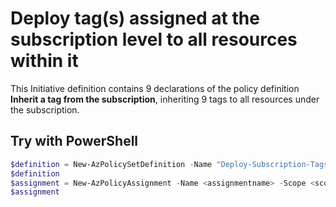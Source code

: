 # Deploy tag(s) assigned at the subscription level to all resources within it

This Initiative definition contains 9 declarations of the policy definition **Inherit a tag from the subscription**, inheriting 9 tags to all resources under the subscription.

## Try with PowerShell

````powershell
$definition = New-AzPolicySetDefinition -Name "Deploy-Subscription-Tags-to-Resources" -DisplayName "Deploy Subscription Tags to Resources" -description "This initiative definition adds up to 9 tags identified at the subscription level to be inherited to all resources within the subscription." -Policy 'https://raw.githubusercontent.com/DaFitRobsta/AzPolicy/main/Tags/policySetDefinitions/Subscriptions/Inherit/deploySubscriptionTagsToResources.json' -Mode Indexed -Metadata '{"category":"Tags", "version":"1.0.0"}' -ManagementGroupName "SL-WT"
$definition
$assignment = New-AzPolicyAssignment -Name <assignmentname> -Scope <scope> -PolicyDefinition $definition
$assignment
````

<!--
## Try with CLI

````cli

az policy set-definition create --name 

````
>
<!---
Get-AzPolicyState -PolicyAssignmentName "2f53828b83fc4a71a9944261" -Filter "ComplianceState eq 'NonCompliant'" | fl ResourceId

New-AzPolicyDefinition -Policy .\azurepolicy.rules.json -ManagementGroupName "75d2a19a-9a75-477c-ad38-39aec4180d00" -Name "deploy-tag-cosmosdb-internet-traffic-allowed" -DisplayName "Add a Tag on Cosmos DB that allow Internet access" -Description "Add a Tag on Cosmos DB that allow Internet access" -Metadata '{"category":"Cosmos DB", "version":"1.0.0"}' -Mode All
--->